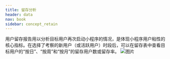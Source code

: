 ```yaml
---
title: 留存分析
header: data
nav: book
sidebar: concept_retain
---
```



用户留存报告用以分析目标用户再次启动小程序的情况，是体现小程序用户粘性的核心指标。在选择了考察的新用户（或活跃用户）时段后，可以在留存表中查看目标用户的“按日”、“按周”和“按月”的留存用户数或留存率。
![图片](../../img/data/concept05.png)